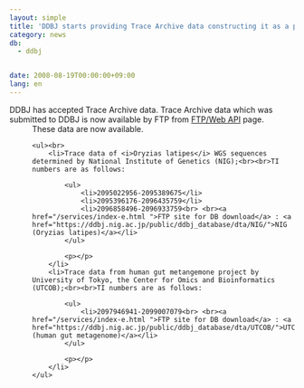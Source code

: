 ```yaml
---
layout: simple
title: 'DDBJ starts providing Trace Archive data constructing it as a part of the integrated database project by FTP.'
category: news
db:
  - ddbj


date: 2008-08-19T00:00:00+09:00
lang: en
---
```


<html> <a name="080806">DDBJ has accepted Trace Archive data.</a> Trace Archive data which was submitted to DDBJ is now available by FTP from <a href="/services/index-e.html ">FTP/Web API</a> page.<dd>These data are now available.<br>

    <ul><br>
        <li>Trace data of <i>Oryzias latipes</i> WGS sequences determined by National Institute of Genetics (NIG);<br><br>TI numbers are as follows:

            <ul>
                <li>2095022956-2095389675</li>
                <li>2095396176-2096435759</li>
                <li>2096858496-2096933759<br> <br><a href="/services/index-e.html ">FTP site for DB download</a> : <a href="https://ddbj.nig.ac.jp/public/ddbj_database/dta/NIG/">NIG (Oryzias latipes)</a></li>
            </ul>

            <p></p>
        </li>
        <li>Trace data from human gut metangemone project by University of Tokyo, the Center for Omics and Bioinformatics (UTCOB);<br><br>TI numbers are as follows:

            <ul>
                <li>2097946941-2099007079<br> <br><a href="/services/index-e.html ">FTP site for DB download</a> : <a href="https://ddbj.nig.ac.jp/public/ddbj_database/dta/UTCOB/">UTCOB (human gut metagenome)</a></li>
            </ul>

            <p></p>
        </li>
    </ul>
</dd>
</html>
